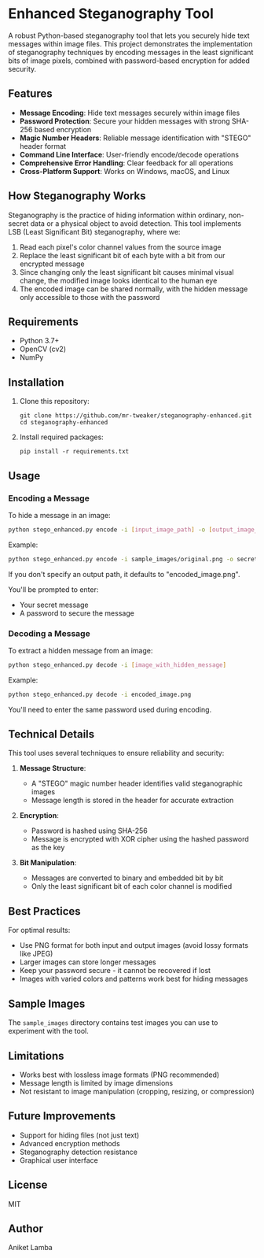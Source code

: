 # Enhanced Steganography Tool

A robust Python-based steganography tool that lets you securely hide text messages within image files. This project demonstrates the implementation of steganography techniques by encoding messages in the least significant bits of image pixels, combined with password-based encryption for added security.

## Features

- **Message Encoding**: Hide text messages securely within image files
- **Password Protection**: Secure your hidden messages with strong SHA-256 based encryption
- **Magic Number Headers**: Reliable message identification with "STEGO" header format
- **Command Line Interface**: User-friendly encode/decode operations
- **Comprehensive Error Handling**: Clear feedback for all operations
- **Cross-Platform Support**: Works on Windows, macOS, and Linux

## How Steganography Works

Steganography is the practice of hiding information within ordinary, non-secret data or a physical object to avoid detection. This tool implements LSB (Least Significant Bit) steganography, where we:

1. Read each pixel's color channel values from the source image
2. Replace the least significant bit of each byte with a bit from our encrypted message
3. Since changing only the least significant bit causes minimal visual change, the modified image looks identical to the human eye
4. The encoded image can be shared normally, with the hidden message only accessible to those with the password

## Requirements

- Python 3.7+
- OpenCV (cv2)
- NumPy

## Installation

1. Clone this repository:
   ```
   git clone https://github.com/mr-tweaker/steganography-enhanced.git
   cd steganography-enhanced
   ```

2. Install required packages:
   ```
   pip install -r requirements.txt
   ```

## Usage

### Encoding a Message

To hide a message in an image:

```bash
python stego_enhanced.py encode -i [input_image_path] -o [output_image_path]
```

Example:
```bash
python stego_enhanced.py encode -i sample_images/original.png -o secret_image.png
```

If you don't specify an output path, it defaults to "encoded_image.png".

You'll be prompted to enter:
- Your secret message
- A password to secure the message

### Decoding a Message

To extract a hidden message from an image:

```bash
python stego_enhanced.py decode -i [image_with_hidden_message]
```

Example:
```bash
python stego_enhanced.py decode -i encoded_image.png
```

You'll need to enter the same password used during encoding.

## Technical Details

This tool uses several techniques to ensure reliability and security:

1. **Message Structure**: 
   - A "STEGO" magic number header identifies valid steganographic images
   - Message length is stored in the header for accurate extraction

2. **Encryption**:
   - Password is hashed using SHA-256
   - Message is encrypted with XOR cipher using the hashed password as the key

3. **Bit Manipulation**:
   - Messages are converted to binary and embedded bit by bit
   - Only the least significant bit of each color channel is modified

## Best Practices

For optimal results:

- Use PNG format for both input and output images (avoid lossy formats like JPEG)
- Larger images can store longer messages
- Keep your password secure - it cannot be recovered if lost
- Images with varied colors and patterns work best for hiding messages

## Sample Images

The `sample_images` directory contains test images you can use to experiment with the tool.

## Limitations

- Works best with lossless image formats (PNG recommended)
- Message length is limited by image dimensions
- Not resistant to image manipulation (cropping, resizing, or compression)

## Future Improvements

- Support for hiding files (not just text)
- Advanced encryption methods
- Steganography detection resistance 
- Graphical user interface

## License

MIT

## Author

Aniket Lamba